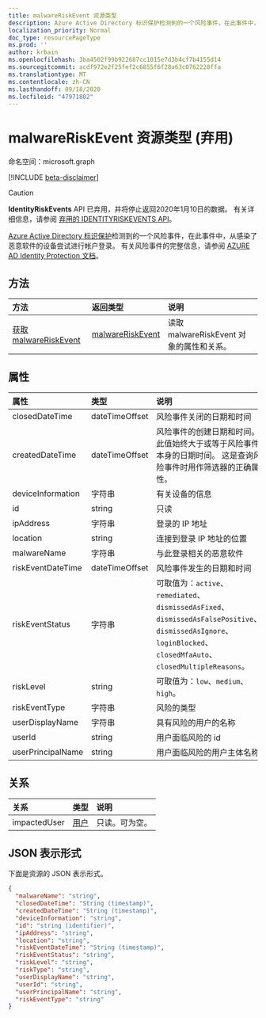 ```yaml
---
title: malwareRiskEvent 资源类型
description: Azure Active Directory 标识保护检测到的一个风险事件，在此事件中，从感染了恶意软件的设备尝试进行帐户登录。 有关风险事件的完整信息，请参阅 Azure AD Identity Protection 文档。
localization_priority: Normal
doc_type: resourcePageType
ms.prod: ''
author: krbain
ms.openlocfilehash: 3ba4502f99b922687cc1015e7d3b4cf7b4155d14
ms.sourcegitcommit: acdf972e2f25fef2c6855f6f28a63c0762228ffa
ms.translationtype: MT
ms.contentlocale: zh-CN
ms.lasthandoff: 09/18/2020
ms.locfileid: "47971802"
---
```

# <a name="malwareriskevent-resource-type-deprecated"></a>malwareRiskEvent 资源类型 (弃用) 

命名空间：microsoft.graph

[!INCLUDE [beta-disclaimer](../../includes/beta-disclaimer.md)]

>[!CAUTION]
>**IdentityRiskEvents** API 已弃用，并将停止返回2020年1月10日的数据。 有关详细信息，请参阅 [弃用的 IDENTITYRISKEVENTS API](https://developer.microsoft.com/office/blogs/deprecatation-of-the-identityriskevents-api/)。

[Azure Active Directory 标识保护](https://azure.microsoft.com/documentation/articles/active-directory-identityprotection/)检测到的一个风险事件，在此事件中，从感染了恶意软件的设备尝试进行帐户登录。 有关风险事件的完整信息，请参阅 [AZURE AD Identity Protection 文档](https://azure.microsoft.com/documentation/articles/active-directory-identityprotection-risk-events-types/)。


## <a name="methods"></a>方法

| 方法           | 返回类型    |说明|
|:---------------|:--------|:----------|
|[获取 malwareRiskEvent](../api/malwareriskevent-get.md) | [malwareRiskEvent](malwareriskevent.md) |读取 malwareRiskEvent 对象的属性和关系。|

## <a name="properties"></a>属性
| 属性     | 类型   |说明|
|:---------------|:--------|:----------|
|closedDateTime|dateTimeOffset| 风险事件关闭的日期和时间|
|createdDateTime|dateTimeOffset| 风险事件的创建日期和时间。 此值始终大于或等于风险事件本身的日期时间。 这是查询风险事件时用作筛选器的正确属性。|
|deviceInformation|字符串| 有关设备的信息|
|id|string| 只读|
|ipAddress|字符串| 登录的 IP 地址|
|location|string| 连接到登录 IP 地址的位置|
|malwareName|字符串| 与此登录相关的恶意软件|
|riskEventDateTime|dateTimeOffset| 风险事件发生的日期和时间|
|riskEventStatus|字符串| 可取值为：`active`、`remediated`、`dismissedAsFixed`、`dismissedAsFalsePositive`、`dismissedAsIgnore`、`loginBlocked`、`closedMfaAuto`、`closedMultipleReasons`。|
|riskLevel|string| 可取值为：`low`、`medium`、`high`。|
|riskEventType|字符串| 风险的类型|
|userDisplayName|字符串| 具有风险的用户的名称|
|userId|string| 用户面临风险的 id|
|userPrincipalName|string| 用户面临风险的用户主体名称|

## <a name="relationships"></a>关系
| 关系 | 类型   |说明|
|:---------------|:--------|:----------|
|impactedUser|[用户](user.md)| 只读。可为空。|

## <a name="json-representation"></a>JSON 表示形式

下面是资源的 JSON 表示形式。

<!-- {
  "blockType": "resource",
  "keyProperty":"id",
  "optionalProperties": [

  ],
  "@odata.type": "microsoft.graph.malwareRiskEvent"
}-->

```json
{
  "malwareName": "string",
  "closedDateTime": "String (timestamp)",
  "createdDateTime": "String (timestamp)",
  "deviceInformation": "string",
  "id": "string (identifier)",
  "ipAddress": "string",
  "location": "string",
  "riskEventDateTime": "String (timestamp)",
  "riskEventStatus": "string",
  "riskLevel": "string",
  "riskType": "string",
  "userDisplayName": "string",
  "userId": "string",
  "userPrincipalName": "string",
  "riskEventType": "string"
}

```

<!-- uuid: 8fcb5dbc-d5aa-4681-8e31-b001d5168d79
2015-10-25 14:57:30 UTC -->
<!--
{
  "type": "#page.annotation",
  "description": "malwareRiskEvent resource",
  "keywords": "",
  "section": "documentation",
  "tocPath": "",
  "suppressions": []
}
-->


